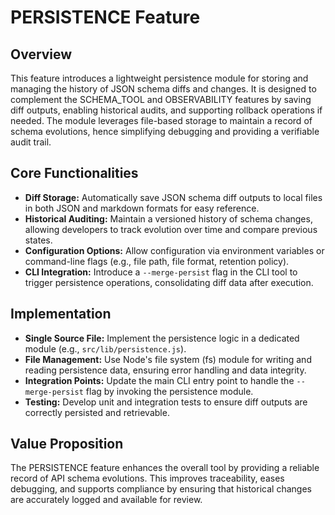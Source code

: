 # PERSISTENCE Feature

## Overview
This feature introduces a lightweight persistence module for storing and managing the history of JSON schema diffs and changes. It is designed to complement the SCHEMA_TOOL and OBSERVABILITY features by saving diff outputs, enabling historical audits, and supporting rollback operations if needed. The module leverages file-based storage to maintain a record of schema evolutions, hence simplifying debugging and providing a verifiable audit trail.

## Core Functionalities
- **Diff Storage:** Automatically save JSON schema diff outputs to local files in both JSON and markdown formats for easy reference.
- **Historical Auditing:** Maintain a versioned history of schema changes, allowing developers to track evolution over time and compare previous states.
- **Configuration Options:** Allow configuration via environment variables or command-line flags (e.g., file path, file format, retention policy).
- **CLI Integration:** Introduce a `--merge-persist` flag in the CLI tool to trigger persistence operations, consolidating diff data after execution.

## Implementation
- **Single Source File:** Implement the persistence logic in a dedicated module (e.g., `src/lib/persistence.js`).
- **File Management:** Use Node's file system (fs) module for writing and reading persistence data, ensuring error handling and data integrity.
- **Integration Points:** Update the main CLI entry point to handle the `--merge-persist` flag by invoking the persistence module.
- **Testing:** Develop unit and integration tests to ensure diff outputs are correctly persisted and retrievable.

## Value Proposition
The PERSISTENCE feature enhances the overall tool by providing a reliable record of API schema evolutions. This improves traceability, eases debugging, and supports compliance by ensuring that historical changes are accurately logged and available for review.
